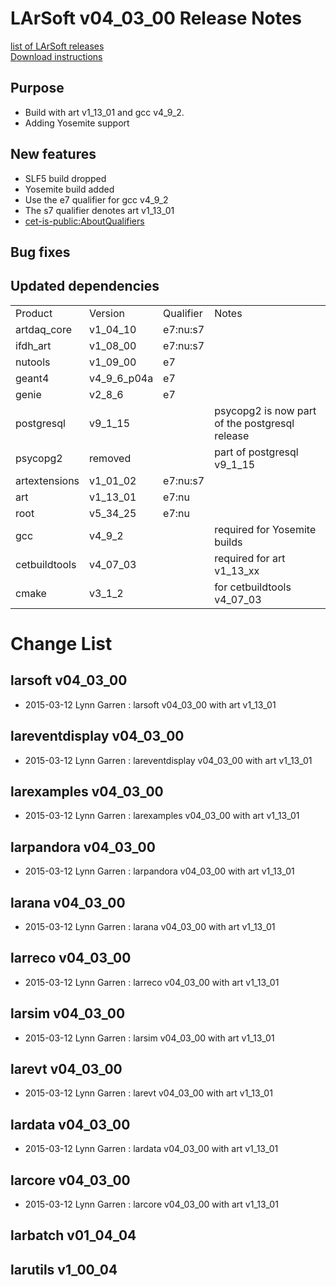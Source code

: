 # LArSoft v04_03_00 Release Notes



[list of LArSoft releases](LArSoft_release_list)  
[Download instructions](http://scisoft.fnal.gov/scisoft/bundles/larsoft/v04_03_00/larsoft-v04_03_00.html)

## Purpose

-   Build with art v1_13_01 and gcc v4_9_2.
-   Adding Yosemite support

## New features

-   SLF5 build dropped
-   Yosemite build added
-   Use the e7 qualifier for gcc v4_9_2
-   The s7 qualifier denotes art v1_13_01
-   [cet-is-public:AboutQualifiers](https://cdcvs.fnal.gov/redmine/projects/cet-is-public/wiki/AboutQualifiers)

## Bug fixes

## Updated dependencies

|               |              |           |                                                |
|---------------|--------------|-----------|------------------------------------------------|
| Product       | Version      | Qualifier | Notes                                          |
| artdaq_core   | v1_04_10     | e7:nu:s7  |                                                |
| ifdh_art      | v1_08_00     | e7:nu:s7  |                                                |
| nutools       | v1_09_00     | e7        |                                                |
| geant4        | v4_9_6_p04a | e7        |                                                |
| genie         | v2_8_6      | e7        |                                                |
| postgresql    | v9_1_15     |           | psycopg2 is now part of the postgresql release |
| psycopg2      | removed      |           | part of postgresql v9_1_15                    |
| artextensions | v1_01_02     | e7:nu:s7  |                                                |
| art           | v1_13_01     | e7:nu     |                                                |
| root          | v5_34_25     | e7:nu     |                                                |
| gcc           | v4_9_2      |           | required for Yosemite builds                   |
| cetbuildtools | v4_07_03     |           | required for art v1_13_xx                      |
| cmake         | v3_1_2      |           | for cetbuildtools v4_07_03                     |

# Change List

## larsoft v04_03_00

-   2015-03-12 Lynn Garren : larsoft v04_03_00 with art v1_13_01

## lareventdisplay v04_03_00

-   2015-03-12 Lynn Garren : lareventdisplay v04_03_00 with art v1_13_01

## larexamples v04_03_00

-   2015-03-12 Lynn Garren : larexamples v04_03_00 with art v1_13_01

## larpandora v04_03_00

-   2015-03-12 Lynn Garren : larpandora v04_03_00 with art v1_13_01

## larana v04_03_00

-   2015-03-12 Lynn Garren : larana v04_03_00 with art v1_13_01

## larreco v04_03_00

-   2015-03-12 Lynn Garren : larreco v04_03_00 with art v1_13_01

## larsim v04_03_00

-   2015-03-12 Lynn Garren : larsim v04_03_00 with art v1_13_01

## larevt v04_03_00

-   2015-03-12 Lynn Garren : larevt v04_03_00 with art v1_13_01

## lardata v04_03_00

-   2015-03-12 Lynn Garren : lardata v04_03_00 with art v1_13_01

## larcore v04_03_00

-   2015-03-12 Lynn Garren : larcore v04_03_00 with art v1_13_01

## larbatch v01_04_04

## larutils v1_00_04
